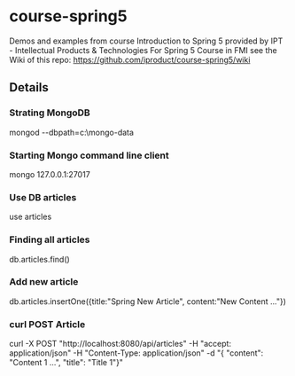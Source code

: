 # course-spring5
Demos and examples from course Introduction to Spring 5 provided by IPT - Intellectual Products &amp; Technologies
For Spring 5 Course in FMI see the Wiki of this repo: https://github.com/iproduct/course-spring5/wiki

## Details

### Strating MongoDB
mongod --dbpath=c:\mongo-data

### Starting Mongo command line client
mongo 127.0.0.1:27017

### Use DB articles
use articles

### Finding all articles
db.articles.find()

### Add new article
db.articles.insertOne({title:"Spring New Article", content:"New Content ..."})

### curl POST Article
curl -X POST "http://localhost:8080/api/articles" -H "accept: application/json" -H "Content-Type: application/json" -d "{ \"content\": \"Content 1 ...\", \"title\": \"Title 1\"}"
